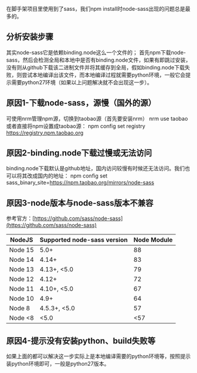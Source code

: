 在脚手架项目里使用到了sass，我们npm install时node-sass出现的问题总是最多的。
## 分析安装步骤
其实node-sass它是依赖binding.node这么一个文件的；
首先npm下载node-sass，然后会检测全局和本地中是否有binding.node文件，如果有即跳过安装，没有则从github下载该二进制文件并将其缓存到全局，假如binding.node下载失败，则尝试本地编译出该文件，而本地编译过程就需要python环境，一般它会提示需要python27环境（如果以上问题解决就不会出现这一步）。
## 原因1-下载node-sass，源慢（国外的源）
可使用nrm管理npm源，切换到taobao源（首先要安装nrm）
nrm use taobao
或者直接将npm设置成taobao源：
npm config set registry https://registry.npm.taobao.org
## 原因2-binding.node下载过慢或无法访问
binding.node下载默认是github地址，国内访问较慢有时候还无法访问。我们也可以将其改成国内的地址：
npm config set sass_binary_site=https://npm.taobao.org/mirrors/node-sass
## 原因3-node版本与node-sass版本不兼容
参考官方：[https://github.com/sass/node-sass](https://github.com/sass/node-sass)

| **NodeJS** | **Supported node-sass version** | **Node Module** |
| --- | --- | --- |
| Node 15 | 5.0+ | 88 |
| Node 14 | 4.14+ | 83 |
| Node 13 | 4.13+, <5.0 | 79 |
| Node 12 | 4.12+ | 72 |
| Node 11 | 4.10+, <5.0 | 67 |
| Node 10 | 4.9+ | 64 |
| Node 8 | 4.5.3+, <5.0 | 57 |
| Node <8 | <5.0 | <57 |

## 原因4-提示没有安装python、build失败等
如果上面的都可以解决这一步实际上是本地编译需要的python环境等，按照提示装python环境即可，一般是python27版本。
